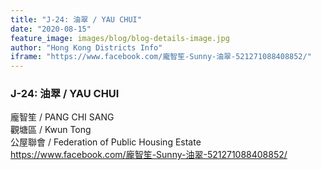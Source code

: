```yaml
---
title: "J-24: 油翠 / YAU CHUI"
date: "2020-08-15"
feature_image: images/blog/blog-details-image.jpg
author: "Hong Kong Districts Info"
iframe: "https://www.facebook.com/龐智笙-Sunny-油翠-521271088408852/"
---
```


### J-24: 油翠 / YAU CHUI  
龐智笙 / PANG CHI SANG  
觀塘區 / Kwun Tong  
公屋聯會 / Federation of Public Housing Estate  
https://www.facebook.com/龐智笙-Sunny-油翠-521271088408852/
